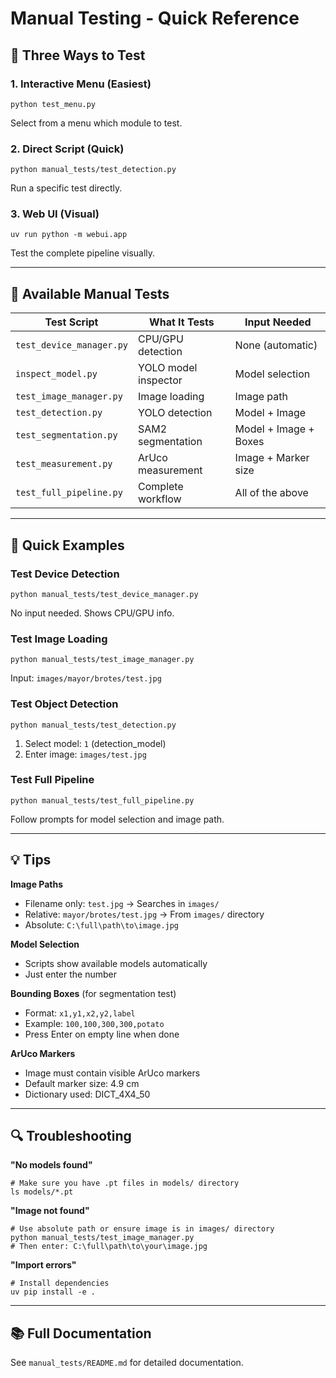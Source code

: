# Manual Testing - Quick Reference

## 🚀 Three Ways to Test

### 1. Interactive Menu (Easiest)

```pwsh
python test_menu.py
```

Select from a menu which module to test.

### 2. Direct Script (Quick)

```pwsh
python manual_tests/test_detection.py
```

Run a specific test directly.

### 3. Web UI (Visual)

```pwsh
uv run python -m webui.app
```

Test the complete pipeline visually.

---

## 📁 Available Manual Tests

| Test Script              | What It Tests        | Input Needed          |
| ------------------------ | -------------------- | --------------------- |
| `test_device_manager.py` | CPU/GPU detection    | None (automatic)      |
| `inspect_model.py`       | YOLO model inspector | Model selection       |
| `test_image_manager.py`  | Image loading        | Image path            |
| `test_detection.py`      | YOLO detection       | Model + Image         |
| `test_segmentation.py`   | SAM2 segmentation    | Model + Image + Boxes |
| `test_measurement.py`    | ArUco measurement    | Image + Marker size   |
| `test_full_pipeline.py`  | Complete workflow    | All of the above      |

---

## 📝 Quick Examples

### Test Device Detection

```pwsh
python manual_tests/test_device_manager.py
```

No input needed. Shows CPU/GPU info.

### Test Image Loading

```pwsh
python manual_tests/test_image_manager.py
```

Input: `images/mayor/brotes/test.jpg`

### Test Object Detection

```pwsh
python manual_tests/test_detection.py
```

1. Select model: `1` (detection_model)
2. Enter image: `images/test.jpg`

### Test Full Pipeline

```pwsh
python manual_tests/test_full_pipeline.py
```

Follow prompts for model selection and image path.

---

## 💡 Tips

**Image Paths**

-   Filename only: `test.jpg` → Searches in `images/`
-   Relative: `mayor/brotes/test.jpg` → From `images/` directory
-   Absolute: `C:\full\path\to\image.jpg`

**Model Selection**

-   Scripts show available models automatically
-   Just enter the number

**Bounding Boxes** (for segmentation test)

-   Format: `x1,y1,x2,y2,label`
-   Example: `100,100,300,300,potato`
-   Press Enter on empty line when done

**ArUco Markers**

-   Image must contain visible ArUco markers
-   Default marker size: 4.9 cm
-   Dictionary used: DICT_4X4_50

---

## 🔍 Troubleshooting

**"No models found"**

```pwsh
# Make sure you have .pt files in models/ directory
ls models/*.pt
```

**"Image not found"**

```pwsh
# Use absolute path or ensure image is in images/ directory
python manual_tests/test_image_manager.py
# Then enter: C:\full\path\to\your\image.jpg
```

**"Import errors"**

```pwsh
# Install dependencies
uv pip install -e .
```

---

## 📚 Full Documentation

See `manual_tests/README.md` for detailed documentation.
